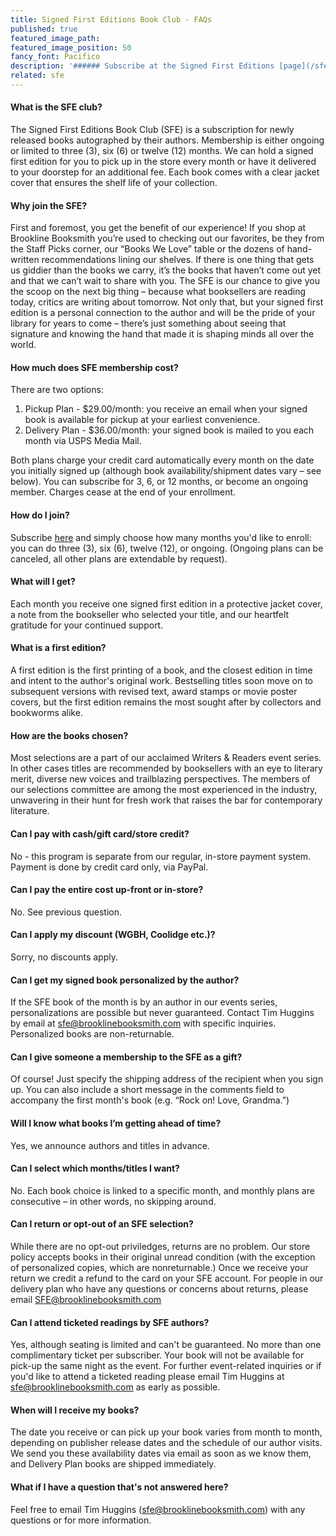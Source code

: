 ```yaml
---
title: Signed First Editions Book Club - FAQs
published: true
featured_image_path:
featured_image_position: 50
fancy_font: Pacifico
description: '###### Subscribe at the Signed First Editions [page](/sfe/)'
related: sfe
---
```



#### What is the SFE club?

The Signed First Editions Book Club (SFE) is a subscription for newly released books autographed by their authors. Membership is either ongoing or limited to three (3), six (6) or twelve (12) months. We can hold a signed first edition for you to pick up in the store every month or have it delivered to your doorstep for an additional fee. Each book comes with a clear jacket cover that ensures the shelf life of your collection.

#### Why join the SFE?

First and foremost, you get the benefit of our experience! If you shop at Brookline Booksmith you’re used to checking out our favorites, be they from the Staff Picks corner, our “Books We Love” table or the dozens of hand-written recommendations lining our shelves. If there is one thing that gets us giddier than the books we carry, it’s the books that haven’t come out yet and that we can’t wait to share with you. The SFE is our chance to give you the scoop on the next big thing – because what booksellers are reading today, critics are writing about tomorrow. Not only that, but your signed first edition is a personal connection to the author and will be the pride of your library for years to come – there’s just something about seeing that signature and knowing the hand that made it is shaping minds all over the world.

#### How much does SFE membership cost?

There are two options:

1. Pickup Plan - $29.00/month: you receive an email when your signed book is available for pickup at your earliest convenience.
2. Delivery Plan - $36.00/month: your signed book is mailed to you each month via USPS Media Mail.


Both plans charge your credit card automatically every month on the date you initially signed up (although book availability/shipment dates vary – see below). You can subscribe for 3, 6, or 12 months, or become an ongoing member. Charges cease at the end of your enrollment.

#### How do I join?

Subscribe [here](#subscribe)&nbsp;and simply choose how many months you'd like to enroll: you can do three (3), six (6), twelve (12), or ongoing. (Ongoing plans can be canceled, all other plans are extendable by request).

#### What will I get?

Each month you receive one signed first edition in a protective jacket cover, a note from the bookseller who selected your title, and our heartfelt gratitude for your continued support.

#### What is a first edition?

A first edition is the first printing of a book, and the closest edition in time and intent to the author's original work. Bestselling titles soon move on to subsequent versions with revised text, award stamps or movie poster covers, but the first edition remains the most sought after by collectors and bookworms alike.

#### How are the books chosen?

Most selections are a part of our acclaimed Writers & Readers event series. In other cases titles are recommended by booksellers with an eye to literary merit, diverse new voices and trailblazing perspectives. The members of our selections committee are among the most experienced in the industry, unwavering in their hunt for fresh work that raises the bar for contemporary literature.

#### Can I pay with cash/gift card/store credit?

No - this program is separate from our regular, in-store payment system. Payment is done by credit card only, via PayPal.

#### Can I pay the entire cost up-front or in-store?

No. See previous question.

#### Can I apply my discount (WGBH, Coolidge etc.)?

Sorry, no discounts apply.

#### Can I get my signed book personalized by the author?

If the SFE book of the month is by an author in our events series, personalizations are possible but never guaranteed. Contact Tim Huggins by email at [sfe@brooklinebooksmith.com](mailto:sfe@brooklinebooksmith.com) with specific inquiries. Personalized books are non-returnable.

#### Can I give someone a membership to the SFE as a gift?

Of course! Just specify the shipping address of the recipient when you sign up. You can also include a short message in the comments field to accompany the first month's book (e.g. “Rock on! Love, Grandma.”)

#### Will I know what books I’m getting ahead of time?

Yes, we announce authors and titles in advance.

#### Can I select which months/titles I want?

No. Each book choice is linked to a specific month, and monthly plans are consecutive – in other words, no skipping around.

#### Can I return or opt-out of an SFE selection?

While there are no opt-out priviledges, returns are no problem. Our store policy accepts books in their original unread condition (with the exception of personalized copies, which are nonreturnable.) Once we receive your return we credit a refund to the card on your SFE account. For people in our delivery plan who have any questions or concerns about returns, please email SFE@brooklinebooksmith.com

#### Can I attend ticketed readings by SFE authors?

Yes, although seating is limited and can't be guaranteed. No more than one complimentary ticket per subscriber. Your book will not be available for pick-up the same night as the event. For further event-related inquiries or if you'd like to attend a ticketed reading please email Tim Huggins at [sfe@brooklinebooksmith.com](mailto:sfe@brooklinebooksmith.com) as early as possible.

#### When will I receive my books?

The date you receive or can pick up your book varies from month to month, depending on publisher release dates and the schedule of our author visits. We send you these availability dates via email as soon as we know them, and Delivery Plan books are shipped immediately.

#### What if I have a question that's not answered here?

Feel free to email Tim Huggins ([sfe@brooklinebooksmith.com](mailto:sfe@brooklinebooksmith.com)) with any questions or for more information.
